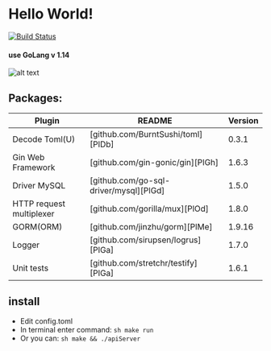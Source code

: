 # Hello World!
[![Build Status](https://travis-ci.org/joemccann/dillinger.svg?branch=master)](https://travis-ci.org/joemccann/dillinger)
#### use GoLang v 1.14
![alt text](https://hackernoon.com/drafts/0fnv29qd.png)


## Packages:

| Plugin | README | Version |
| ------ | ------ | ------ |
| Decode Toml(U) | [github.com/BurntSushi/toml][PlDb] | 0.3.1 |
| Gin Web Framework | [github.com/gin-gonic/gin][PlGh] | 1.6.3 |
| Driver MySQL | [github.com/go-sql-driver/mysql][PlGd] | 1.5.0 |
| HTTP request multiplexer | [github.com/gorilla/mux][PlOd] | 1.8.0 |
| GORM(ORM) | [github.com/jinzhu/gorm][PlMe] |1.9.16  |
| Logger | [github.com/sirupsen/logrus][PlGa] | 1.7.0 |
| Unit tests | [github.com/stretchr/testify][PlGa] | 1.6.1 |

## install

- Edit config.toml
- In terminal enter command: ```sh make run ```
- Or you can: ```sh make && ./apiServer ```

